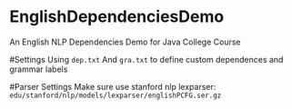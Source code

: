 EnglishDependenciesDemo
=======================
An English NLP Dependencies Demo for Java College Course 

#Settings
Using `dep.txt` And `gra.txt` to define custom dependences and grammar labels

#Parser Settings
Make sure use stanford nlp lexparser: `edu/stanford/nlp/models/lexparser/englishPCFG.ser.gz`
